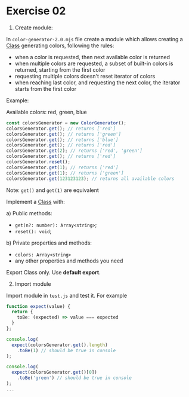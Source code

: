 # Exercise 02

1) Create module:

In `color-generator-2.0.mjs` file create a module which allows creating a [Class](https://developer.mozilla.org/en-US/docs/Web/JavaScript/Reference/Classes) generating colors, following the rules:
  - when a color is requested, then next available color is returned
  - when multiple colors are requested, a subset of built-in colors is returned, starting from the first color
  - requesting multiple colors doesn't reset iterator of colors
  - when reaching last color, and requesting the next color, the iterator starts from the first color

Example:

Available colors: red, green, blue

```ts
const colorsGenerator = new ColorGenerator();
colorsGenerator.get(); // returns ['red']
colorsGenerator.get(); // returns ['green']
colorsGenerator.get(); // returns ['blue']
colorsGenerator.get(); // returns ['red']
colorsGenerator.get(2); // returns ['red', 'green']
colorsGenerator.get(); // returns ['red']
colorsGenerator.reset();
colorsGenerator.get(1); // returns ['red']
colorsGenerator.get(1); // returns ['green']
colorsGenerator.get(123123123); // returns all available colors
```

Note:
`get()` and `get(1)` are equivalent

Implement a [Class](https://developer.mozilla.org/en-US/docs/Web/JavaScript/Reference/Classes) with:

a) Public methods:
  - `get(n?: number): Array<string>`;
  - `reset(): void`;

b) Private properties and methods:
  - `colors: Array<string>`
  - any other properties and methods you need

Export Class only. Use **default export**.

2) Import module

Import module in `test.js` and test it. For example

```ts
function expect(value) {
  return {
    toBe: (expected) => value === expected
  }
};

console.log(
  expect(colorsGenerator.get().length)
    .toBe(1) // should be true in console
);

console.log(
  expect(colorsGenerator.get()[0])
    .toBe('green') // should be true in console
);
...
```